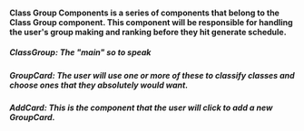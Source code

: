 #### Class Group Components is a series of components that belong to the Class Group component. This component will be responsible for handling the user's group making and ranking before they hit generate schedule.
##### ClassGroup: The "main" so to speak
##### GroupCard: The user will use one or more of these to classify classes and choose ones that they absolutely would want.
##### AddCard: This is the component that the user will click to add a new GroupCard. 